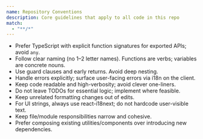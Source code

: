 ```yaml
---
name: Repository Conventions
description: Core guidelines that apply to all code in this repo
match:
  - "**/*"
---
```


- Prefer TypeScript with explicit function signatures for exported APIs; avoid `any`.
- Follow clear naming (no 1–2 letter names). Functions are verbs; variables are concrete nouns.
- Use guard clauses and early returns. Avoid deep nesting.
- Handle errors explicitly; surface user-facing errors via i18n on the client.
- Keep code readable and high-verbosity; avoid clever one-liners.
- Do not leave TODOs for essential logic; implement where feasible.
- Keep unrelated formatting changes out of edits.
- For UI strings, always use react-i18next; do not hardcode user-visible text.
- Keep file/module responsibilities narrow and cohesive.
- Prefer composing existing utilities/components over introducing new dependencies.

